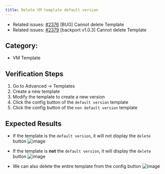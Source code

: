 ```yaml
---
title: Delete VM template default version
---
```


* Related issues: [#2376](https://github.com/harvester/harvester/issues/2376) [BUG] Cannot delete Template
* Related issues: [#2379](https://github.com/harvester/harvester/issues/2379) [backport v1.0.3] Cannot delete Template

## Category: 
* VM Template

## Verification Steps
1. Go to Advanced -> Templates
1. Create a new template
1. Modify the template to create a new version
1. Click the config button of the `default version` template
1. Click the config button of the `non default version` template

## Expected Results
* If the template is the `default version`, it will not display the `delete` button 
  ![image](https://user-images.githubusercontent.com/29251855/174030567-b2c6ae52-40d1-4dd6-9ede-783409bd3c87.png)

* If the template is **not** the `default version`, it will display the `delete` button 
  ![image](https://user-images.githubusercontent.com/29251855/174030720-5fb040e0-73f8-4697-8b0f-ee02d407b5d4.png)

* We can also delete the entire template from the config button
  ![image](https://user-images.githubusercontent.com/29251855/174030849-5f4ed7c8-1351-4b13-b3ca-d377b5b4f6c0.png)


